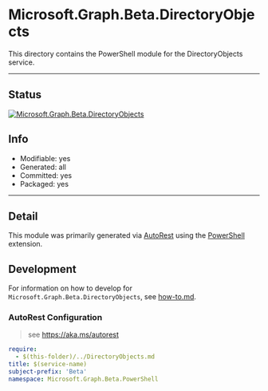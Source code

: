 <!-- region Generated -->
# Microsoft.Graph.Beta.DirectoryObjects
This directory contains the PowerShell module for the DirectoryObjects service.

---
## Status
[![Microsoft.Graph.Beta.DirectoryObjects](https://img.shields.io/powershellgallery/v/Microsoft.Graph.Beta.DirectoryObjects.svg?style=flat-square&label=Microsoft.Graph.Beta.DirectoryObjects "Microsoft.Graph.Beta.DirectoryObjects")](https://www.powershellgallery.com/packages/Microsoft.Graph.Beta.DirectoryObjects/)

## Info
- Modifiable: yes
- Generated: all
- Committed: yes
- Packaged: yes

---
## Detail
This module was primarily generated via [AutoRest](https://github.com/Azure/autorest) using the [PowerShell](https://github.com/Azure/autorest.powershell) extension.

## Development
For information on how to develop for `Microsoft.Graph.Beta.DirectoryObjects`, see [how-to.md](how-to.md).
<!-- endregion -->

### AutoRest Configuration

> see https://aka.ms/autorest

``` yaml
require:
  - $(this-folder)/../DirectoryObjects.md
title: $(service-name)
subject-prefix: 'Beta'
namespace: Microsoft.Graph.Beta.PowerShell
```
